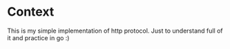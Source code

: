 # Context

This is my simple implementation of http protocol.
Just to understand full of it and practice in go :)
